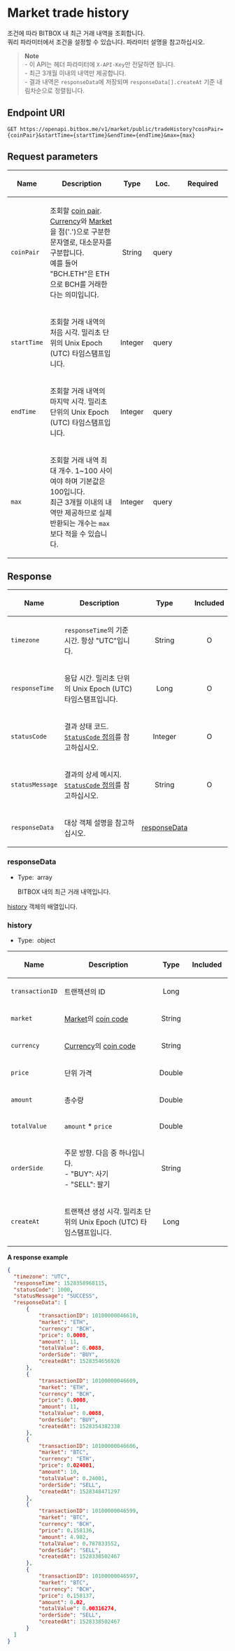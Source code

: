 # Market trade history

조건에 따라 BITBOX 내 최근 거래 내역을 조회합니다.<br/>
쿼리 파라미터에서 조건을 설정할 수 있습니다. 파라미터 설명을 참고하십시오.<br/>

> **Note**<br/>
> \- 이 API는 헤더 파라미터에 `X-API-Key`만 전달하면 됩니다.<br/>
> \- 최근 3개월 이내의 내역만 제공합니다.<br/>
> \- 결과 내역은 `responseData`에 저장되며 `responseData[].createAt` 기준 내림차순으로 정렬됩니다.

## Endpoint URI

    GET https://openapi.bitbox.me/v1/market/public/tradeHistory?coinPair={coinPair}&startTime={startTime}&endTime={endTime}&max={max}

## Request parameters

<table>

<colgroup>

<col style="width: 12%">

<col style="width: 36%">

<col style="width: 12%">

<col style="width: 15%">

<col style="width: 25%">

</colgroup>

<thead>

<tr class="header">

<th>

<strong>Name</strong>

</th>

<th>

<strong>Description</strong>

</th>

<th style="text-align: center;">

<strong>Type</strong>

</th>

<th style="text-align: center;">

<strong>Loc.</strong>

</th>

<th style="text-align: center;">

<strong>Required</strong>

</th>

</tr>

</thead>

<tbody>

<tr>

<td>

`coinPair`

</td>

<td>

조회할 [coin pair](../../5_Terms.md#coin-pair). [Currency](../../5_Terms.md#currency-for-coin-trading)와 [Market](../../5_Terms.md#market-for-coin-trading)을 점('.')으로 구분한 문자열로, 대소문자를 구분합니다.<br/>
예를 들어 "BCH.ETH"은 ETH으로 BCH를 거래한다는 의미입니다.

</td>

<td style="text-align: center;">

<span class="nowrap">String</span>

</td>

<td style="text-align: center;">

<span class="nowrap">query<span>

</td>

<td style="text-align: center;">

 

</td>

</tr>

<tr>

<td>

`startTime`

</td>

<td>

조회할 거래 내역의 처음 시각. 밀리초 단위의 Unix Epoch (UTC) 타임스탬프입니다.

</td>

<td style="text-align: center;">

<span class="nowrap">Integer</span>

</td>

<td style="text-align: center;">

<span class="nowrap">query<span>

</td>

<td style="text-align: center;">

 

</td>

</tr>

<tr>

<td>

`endTime`

</td>

<td>

조회할 거래 내역의 마지막 시각. 밀리초 단위의 Unix Epoch (UTC) 타임스탬프입니다.

</td>

<td style="text-align: center;">

<span class="nowrap">Integer</span>

</td>

<td style="text-align: center;">

<span class="nowrap">query<span>

</td>

<td style="text-align: center;">

 

</td>

</tr>

<tr>

<td>

`max`

</td>

<td>

조회할 거래 내역 최대 개수. 1~100 사이여야 하며 기본값은 100입니다.<br/>
최근 3개월 이내의 내역만 제공하므로 실제 반환되는 개수는 `max`보다 적을 수 있습니다.

</td>

<td style="text-align: center;">

<span class="nowrap">Integer</span>

</td>

<td style="text-align: center;">

<span class="nowrap">query<span>

</td>

<td style="text-align: center;">

 

</td>

</tr>

</tbody>

</table>

<!-- | Name | Description | Type | Loc. | Required |
|---|---|---|---|---|| `coinPair` |  조회할 [coin pair](../../5_Terms.md#coin-pair). [Currency](../../5_Terms.md#currency-for-coin-trading)와 [Market](../../5_Terms.md#market-for-coin-trading)을 점(\'.\')으로 구분한 문자열로, 대소문자를 구분합니다.<br/>
예를 들어 \"BCH.ETH\"은 ETH으로 BCH를 거래한다는 의미입니다. | <span class="nowrap">String</span> | query |     || `startTime` |  조회할 거래 내역의 처음 시각. 밀리초 단위의 Unix Epoch (UTC) 타임스탬프입니다. | <span class="nowrap">Integer</span> | query |     || `endTime` |  조회할 거래 내역의 마지막 시각. 밀리초 단위의 Unix Epoch (UTC) 타임스탬프입니다. | <span class="nowrap">Integer</span> | query |     || `max` |  조회할 거래 내역 최대 개수. 1\~100 사이여야 하며 기본값은 100입니다.<br/>
최근 3개월 이내의 내역만 제공하므로 실제 반환되는 개수는 `max`보다 적을 수 있습니다. | <span class="nowrap">Integer</span> | query |     | -->

## Response

<table>

<thead>

<tr class="header">

<th>

<strong>Name</strong>

</th>

<th>

<strong>Description</strong>

</th>

<th style="text-align: center;">

<strong>Type</strong>

</th>

<th style="text-align: center;">

<strong>Included</strong>

</th>

</tr>

</thead>

<tbody>

<tr>

<td>

`timezone`

</td>

<td>

`responseTime`의 기준 시간. 항상 "UTC"입니다.

</td>

<td style="text-align: center;">

<span class="nowrap"> String </span>

</td>

<td style="text-align: center;">

O

</td>

</tr>

<tr>

<td>

`responseTime`

</td>

<td>

응답 시간. 밀리초 단위의 Unix Epoch (UTC) 타임스탬프입니다.

</td>

<td style="text-align: center;">

<span class="nowrap"> Long </span>

</td>

<td style="text-align: center;">

O

</td>

</tr>

<tr>

<td>

`statusCode`

</td>

<td>

결과 상태 코드. [`StatusCode` 정의](../../1_Overview.md#statuscode-정의)를 참고하십시오.

</td>

<td style="text-align: center;">

<span class="nowrap"> Integer </span>

</td>

<td style="text-align: center;">

O

</td>

</tr>

<tr>

<td>

`statusMessage`

</td>

<td>

결과의 상세 메시지. [`StatusCode` 정의](../../1_Overview.md#statuscode-정의)를 참고하십시오.

</td>

<td style="text-align: center;">

<span class="nowrap"> String </span>

</td>

<td style="text-align: center;">

O

</td>

</tr>

<tr>

<td>

`responseData`

</td>

<td>

대상 객체 설명을 참고하십시오.

</td>

<td style="text-align: center;">

[responseData](#responsedata)

</td>

<td style="text-align: center;">

</td>

</tr>

</tbody>

</table>

### responseData

  - Type:  array
    </p>
    BITBOX 내의 최근 거래 내역입니다.

[history](#history)
객체의 배열입니다.

### history

  - Type:  object
    </p>

<table>

<colgroup>

<col style="width: 12%">

<col style="width: 56%">

<col style="width: 12%">

<col style="width: 20%">

</colgroup>

<thead>

<tr class="header">

<th>

<strong>Name</strong>

</th>

<th>

<strong>Description</strong>

</th>

<th style="text-align: center;">

<strong>Type</strong>

</th>

<th style="text-align: center;">

<strong>Included</strong>

</th>

</tr>

</thead>

<tbody>

<tr>

<td>

`transactionID`

</td>

<td>

트랜잭션의 ID

</td>

<td style="text-align: center;">

Long

</td>

<td style="text-align: center;">

 

</td>

</tr>

<tr>

<td>

`market`

</td>

<td>

[Market](../../5_Terms.md#market-for-coin-trading)의 [coin code](../../5_Terms.md#coin-code)

</td>

<td style="text-align: center;">

String

</td>

<td style="text-align: center;">

 

</td>

</tr>

<tr>

<td>

`currency`

</td>

<td>

[Currency](../../5_Terms.md#currency-for-coin-trading)의 [coin code](../../5_Terms.md#coin-code)

</td>

<td style="text-align: center;">

String

</td>

<td style="text-align: center;">

 

</td>

</tr>

<tr>

<td>

`price`

</td>

<td>

단위 가격

</td>

<td style="text-align: center;">

Double

</td>

<td style="text-align: center;">

 

</td>

</tr>

<tr>

<td>

`amount`

</td>

<td>

총수량

</td>

<td style="text-align: center;">

Double

</td>

<td style="text-align: center;">

 

</td>

</tr>

<tr>

<td>

`totalValue`

</td>

<td>

`amount` \* `price`

</td>

<td style="text-align: center;">

Double

</td>

<td style="text-align: center;">

 

</td>

</tr>

<tr>

<td>

`orderSide`

</td>

<td>

주문 방향. 다음 중 하나입니다.<br/>
\- "BUY": 사기<br/>
\- "SELL": 팔기

</td>

<td style="text-align: center;">

String

</td>

<td style="text-align: center;">

 

</td>

</tr>

<tr>

<td>

`createAt`

</td>

<td>

트랜잭션 생성 시각. 밀리초 단위의 Unix Epoch (UTC) 타임스탬프입니다.

</td>

<td style="text-align: center;">

Long

</td>

<td style="text-align: center;">

 

</td>

</tr>

</tbody>

</table>

**A response example**

``` json
{
  "timezone": "UTC",
  "responseTime": 1528358968115,
  "statusCode": 1000,
  "statusMessage": "SUCCESS",
  "responseData": [
      {
          "transactionID": 10100000046610,
          "market": "ETH",
          "currency": "BCH",
          "price": 0.0008,
          "amount": 11,
          "totalValue": 0.0088,
          "orderSide": "BUY",
          "createdAt": 1528354656926
      },
      {
          "transactionID": 10100000046609,
          "market": "ETH",
          "currency": "BCH",
          "price": 0.0008,
          "amount": 11,
          "totalValue": 0.0088,
          "orderSide": "BUY",
          "createdAt": 1528354382338
      },
      {
          "transactionID": 10100000046606,
          "market": "BTC",
          "currency": "ETH",
          "price": 0.024001,
          "amount": 10,
          "totalValue": 0.24001,
          "orderSide": "SELL",
          "createdAt": 1528348471297
      },
      {
          "transactionID": 10100000046599,
          "market": "BTC",
          "currency": "BCH",
          "price": 0.158136,
          "amount": 4.982,
          "totalValue": 0.787833552,
          "orderSide": "SELL",
          "createdAt": 1528338502467
      },
      {
          "transactionID": 10100000046597,
          "market": "BTC",
          "currency": "BCH",
          "price": 0.158137,
          "amount": 0.02,
          "totalValue": 0.00316274,
          "orderSide": "SELL",
          "createdAt": 1528338502467
      }
  ]
}
```

<p/>
